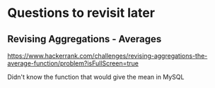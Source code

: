 # Questions to revisit later

## Revising Aggregations - Averages

https://www.hackerrank.com/challenges/revising-aggregations-the-average-function/problem?isFullScreen=true

Didn't know the function that would give the mean in MySQL
